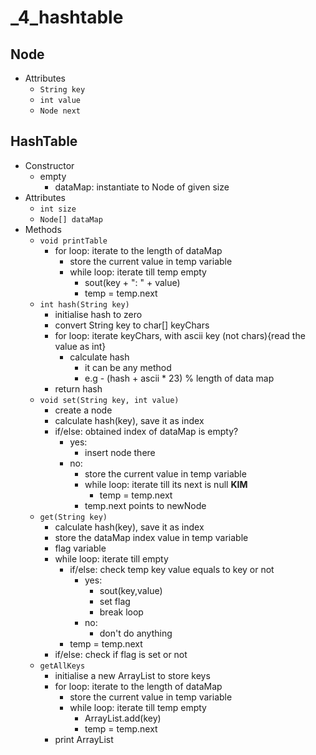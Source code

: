 # _4_hashtable

## Node
- Attributes
  - `String key`
  - `int value`
  - `Node next`

## HashTable
- Constructor
  - empty
    - dataMap: instantiate to Node of given size
- Attributes
  - `int size`
  - `Node[] dataMap`
- Methods
  - `void printTable`
    - for loop: iterate to the length of dataMap
      - store the current value in temp variable
      - while loop: iterate till temp empty
        - sout(key + ": " + value)
        - temp = temp.next
  - `int hash(String key)`
    - initialise hash to zero
    - convert String key to char[] keyChars
    - for loop: iterate keyChars, with ascii key (not chars){read the value as int}
      - calculate hash
        - it can be any method
        - e.g - (hash + ascii * 23) % length of data map
    - return hash
  - `void set(String key, int value)`
    - create a node
    - calculate hash(key), save it as index
    - if/else: obtained index of dataMap is empty?
      - yes:
        - insert node there
      - no: 
        - store the current value in temp variable
        - while loop: iterate till its next is null **KIM**
          - temp = temp.next
        - temp.next points to newNode 
  - `get(String key)`
    - calculate hash(key), save it as index
    - store the dataMap index value in temp variable
    - flag variable
    - while loop: iterate till empty
      - if/else: check temp key value equals to key or not
        - yes:
          - sout(key,value)
          - set flag
          - break loop
        - no:
          - don't do anything
      - temp = temp.next
    - if/else: check if flag is set or not
  - `getAllKeys`
    - initialise a new ArrayList to store keys
    - for loop: iterate to the length of dataMap
      - store the current value in temp variable
      - while loop: iterate till temp empty
        - ArrayList.add(key)
        - temp = temp.next
    - print ArrayList